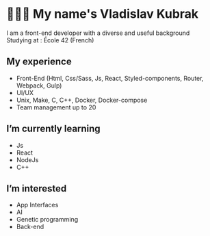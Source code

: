 # 👨🏾‍💻 My name's Vladislav Kubrak

I am a front-end developer with a diverse and useful background<br/>
Studying at : École 42 (French)

## My experience
  - Front-End (Html, Css/Sass, Js, React, Styled-components, Router, Webpack, Gulp)
  - UI/UX
  - Unix, Make, C, C++, Docker, Docker-compose
  - Team management up to 20

## I’m currently learning
  - Js
  - React
  - NodeJs
  - C++

## I’m interested
  - App Interfaces
  - AI
  - Genetic programming
  - Back-end
